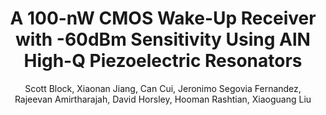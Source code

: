 ---
type: conference
title: A 100-nW CMOS Wake-Up Receiver with -60dBm Sensitivity Using AlN High-Q Piezoelectric Resonators
author: Scott Block, Xiaonan Jiang, Can Cui, Jeronimo Segovia Fernandez, Rajeevan Amirtharajah, David Horsley, Hooman Rashtian, Xiaoguang Liu
journal:
volume:
number:
year: 2017
month: Jun.
doi: 
pages:
publisher:
booktitle: IEEE International Symposium on Circuits and Systems (ISCAS)
note: Accepted
sort_key: 201706
topic: 
---